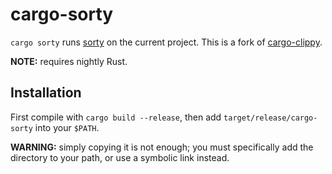 # cargo-sorty

`cargo sorty` runs [sorty] on the current project.
This is a fork of [cargo-clippy].


**NOTE:** requires nightly Rust.


## Installation

First compile with `cargo build --release`, then add
`target/release/cargo-sorty` into your `$PATH`.

**WARNING:** simply copying it is not enough; you must
specifically add the directory to your path, or use
a symbolic link instead.


[sorty]: https://github.com/Wafflespeanut/rust-sorty
[cargo-clippy]: https://github.com/arcnmx/cargo-clippy
